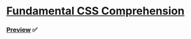 # [Fundamental CSS Comprehension](https://developer.mozilla.org/en-US/docs/Learn/CSS/Building_blocks)

### [Preview]() :white_check_mark:

